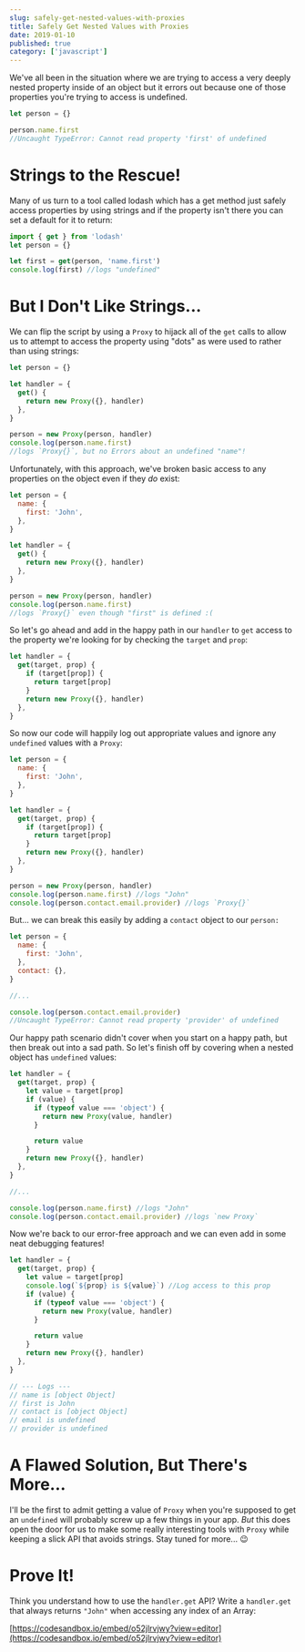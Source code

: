 ```yaml
---
slug: safely-get-nested-values-with-proxies
title: Safely Get Nested Values with Proxies
date: 2019-01-10
published: true
category: ['javascript']
---
```


We've all been in the situation where we are trying to access a very deeply nested property inside of an object but it errors out because one of those properties you're trying to access is undefined.

```js
let person = {}

person.name.first
//Uncaught TypeError: Cannot read property 'first' of undefined
```

# Strings to the Rescue!

Many of us turn to a tool called lodash which has a get method just safely access properties by using strings and if the property isn't there you can set a default for it to return:

```js
import { get } from 'lodash'
let person = {}

let first = get(person, 'name.first')
console.log(first) //logs "undefined"
```

# But I Don't Like Strings...

We can flip the script by using a `Proxy` to hijack all of the `get` calls to allow us to attempt to access the property using "dots" as were used to rather than using strings:

```js
let person = {}

let handler = {
  get() {
    return new Proxy({}, handler)
  },
}

person = new Proxy(person, handler)
console.log(person.name.first)
//logs `Proxy{}`, but no Errors about an undefined "name"!
```

Unfortunately, with this approach, we've broken basic access to any properties on the object even if they _do_ exist:

```js
let person = {
  name: {
    first: 'John',
  },
}

let handler = {
  get() {
    return new Proxy({}, handler)
  },
}

person = new Proxy(person, handler)
console.log(person.name.first)
//logs `Proxy{}` even though "first" is defined :(
```

So let's go ahead and add in the happy path in our `handler` to `get` access to the property we're looking for by checking the `target` and `prop`:

```js
let handler = {
  get(target, prop) {
    if (target[prop]) {
      return target[prop]
    }
    return new Proxy({}, handler)
  },
}
```

So now our code will happily log out appropriate values and ignore any `undefined` values with a `Proxy`:

```js
let person = {
  name: {
    first: 'John',
  },
}

let handler = {
  get(target, prop) {
    if (target[prop]) {
      return target[prop]
    }
    return new Proxy({}, handler)
  },
}

person = new Proxy(person, handler)
console.log(person.name.first) //logs "John"
console.log(person.contact.email.provider) //logs `Proxy{}`
```

But... we can break this easily by adding a `contact` object to our `person:`

```js
let person = {
  name: {
    first: 'John',
  },
  contact: {},
}

//...

console.log(person.contact.email.provider)
//Uncaught TypeError: Cannot read property 'provider' of undefined
```

Our happy path scenario didn't cover when you start on a happy path, but then break out into a sad path. So let's finish off by covering when a nested object has `undefined` values:

```js
let handler = {
  get(target, prop) {
    let value = target[prop]
    if (value) {
      if (typeof value === 'object') {
        return new Proxy(value, handler)
      }

      return value
    }
    return new Proxy({}, handler)
  },
}

//...

console.log(person.name.first) //logs "John"
console.log(person.contact.email.provider) //logs `new Proxy`
```

Now we're back to our error-free approach and we can even add in some neat debugging features!

```js
let handler = {
  get(target, prop) {
    let value = target[prop]
    console.log(`${prop} is ${value}`) //Log access to this prop
    if (value) {
      if (typeof value === 'object') {
        return new Proxy(value, handler)
      }

      return value
    }
    return new Proxy({}, handler)
  },
}

// --- Logs ---
// name is [object Object]
// first is John
// contact is [object Object]
// email is undefined
// provider is undefined
```

# A Flawed Solution, But There's More...

I'll be the first to admit getting a value of `Proxy` when you're supposed to get an `undefined` will probably screw up a few things in your app. _But_ this does open the door for us to make some really interesting tools with `Proxy` while keeping a slick API that avoids strings. Stay tuned for more... 😉

# Prove It!

Think you understand how to use the `handler.get` API? Write a `handler.get` that always returns `"John"` when accessing any index of an Array:

[https://codesandbox.io/embed/o52jlrvjwy?view=editor](https://codesandbox.io/embed/o52jlrvjwy?view=editor)
